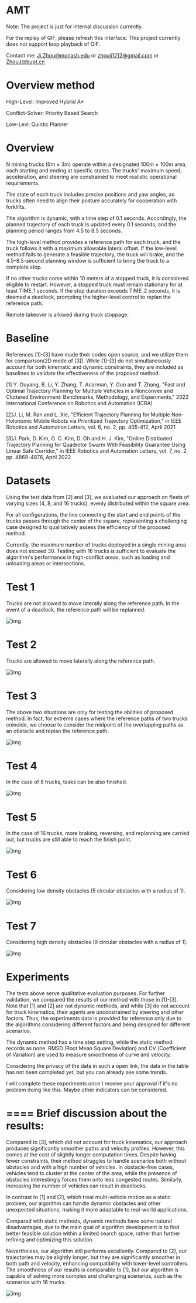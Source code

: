 # AMT

Note: The project is just for internal discussion currently.  
  
For the replay of GIF, please refresh this interface. This project currently does not support loop playback of GIF.  
  
Contact me: Ji.Zhou@monash.edu or zhouji1212@gmail.com or ZhouJ@bupt.cn  
  
# Overview method

High-Level: Improved Hybrid A*  
  
Conflict-Solver: Priority Based Search  
  
Low-Levl: Quintic Planner  
  
# Overview

N mining trucks (6m × 3m) operate within a designated 100m × 100m area, each starting and ending at specific states. The trucks' maximum speed, acceleration, and steering are constrained to meet realistic operational requirements.  
  
The state of each truck includes precise positions and yaw angles, as trucks often need to align their posture accurately for cooperation with forklifts.  
  
The algorithm is dynamic, with a time step of 0.1 seconds. Accordingly, the planned trajectory of each truck is updated every 0.1 seconds, and the planning period ranges from 4.5 to 8.5 seconds.  
  
The high-level method provides a reference path for each truck, and the truck follows it with a maximum allowable lateral offset. If the low-level method fails to generate a feasible trajectory, the truck will brake, and the 4.5–8.5-second planning window is sufficient to bring the truck to a complete stop.  
  
If no other trucks come within 10 meters of a stopped truck, it is considered eligible to restart. However, a stopped truck must remain stationary for at least TIME_1 seconds. If the stop duration exceeds TIME_2 seconds, it is deemed a deadlock, prompting the higher-level control to replan the reference path.  
  
Remote takeover is allowed during truck stoppage.
  
# Baseline

References [1]-[3] have made their codes open source, and we utilize them for comparison(2D mode of [3]). While [1]-[3] do not simultaneously account for both kinematic and dynamic constraints, they are included as baselines to validate the effectiveness of the proposed method.  
  
[1] Y. Ouyang, B. Li, Y. Zhang, T. Acarman, Y. Guo and T. Zhang, "Fast and Optimal Trajectory Planning for Multiple Vehicles in a Nonconvex and Cluttered Environment: Benchmarks, Methodology, and Experiments," 2022 International Conference on Robotics and Automation (ICRA)  
  
[2]J. Li, M. Ran and L. Xie, "Efficient Trajectory Planning for Multiple Non-Holonomic Mobile Robots via Prioritized Trajectory Optimization," in IEEE Robotics and Automation Letters, vol. 6, no. 2, pp. 405-412, April 2021  

[3]J. Park, D. Kim, G. C. Kim, D. Oh and H. J. Kim, "Online Distributed Trajectory Planning for Quadrotor Swarm With Feasibility Guarantee Using Linear Safe Corridor," in IEEE Robotics and Automation Letters, vol. 7, no. 2, pp. 4869-4876, April 2022
  
# Datasets

Using the test data from [2] and [3], we evaluated our approach on fleets of varying sizes (4, 8, and 16 trucks), evenly distributed within the square area.  
  
For all configurations, the line connecting the start and end points of the trucks passes through the center of the square, representing a challenging case designed to qualitatively assess the efficiency of the proposed method.  

Currently, the maximum number of trucks deployed in a single mining area does not exceed 30. Testing with 16 trucks is sufficient to evaluate the algorithm's performance in high-conflict areas, such as loading and unloading areas or intersections.
  
  
# Test 1

Trucks are not allowed to move laterally along the reference path. In the event of a deadlock, the reference path will be replanned.  

![img](https://github.com/Ji-Zhou/AMT/blob/main/git/4_1.gif)
  
# Test 2

Trucks are allowed to move laterally along the reference path.  

![img](https://github.com/Ji-Zhou/AMT/blob/main/git/4_2.gif)
  
# Test 3

The above two situations are only for testing the abilities of proposed method. In fact, for extreme cases where the reference paths of two trucks coincide, we choose to consider the midpoint of the overlapping paths as an obstacle and replan the reference path.  

![img](https://github.com/Ji-Zhou/AMT/blob/main/git/4_3.gif)
  
# Test 4

In the case of 8 trucks, tasks can be also finished.  

![img](https://github.com/Ji-Zhou/AMT/blob/main/git/8_1.gif)
  
# Test 5

In the case of 16 trucks, more braking, reversing, and replanning are carried out, but trucks are still able to reach the finish point.    

![img](https://github.com/Ji-Zhou/AMT/blob/main/git/16_1.gif)
  
# Test 6

Considering low density obstacles (5 circular obstacles with a radius of 1).    

![img](https://github.com/Ji-Zhou/AMT/blob/main/git/16_Low.gif)
  
# Test 7

Considering high density obstacles (9 circular obstacles with a radius of 1).    

![img](https://github.com/Ji-Zhou/AMT/blob/main/git/16_High.gif)
  
# Experiments

The tests above serve qualitative evaluation purposes. For further validation, we compared the results of our method with those in [1]-[3]. Note that [1] and [2] are not dynamic methods, and while [3] do not account for truck kinematics, their agents are unconstrained by steering and other factors. Thus, the experiments data is provided for reference only due to the algorithms considering different factors and being designed for different scenarios.   
     
The dynamic method has a time step setting, while the static method records as none.  RMSD (Root Mean Square Deviation) and CV (Coefficient of Variation) are used to measure smoothness of curve and velocity.  
  
Considering the privacy of the data in such a open link, the data in the table has not been completed yet, but you can already see some trends. 

I will complete these experiments once I receive your approval if it's no problem doing like this. Maybe other indicators can be considered.  
  
====
Brief discussion about the results:  
====
Compared to [3], which did not account for truck kinematics, our approach produces significantly smoother paths and velocity profiles. However, this comes at the cost of slightly longer computation times. Despite having fewer constraints, their method struggles to handle scenarios both without obstacles and with a high number of vehicles. In obstacle-free cases, vehicles tend to cluster at the center of the area, while the presence of obstacles interestingly forces them onto less congested routes. Similarly, increasing the number of vehicles can result in deadlocks.  

In contrast to [1] and [2], which treat multi-vehicle motion as a static problem, our algorithm can handle dynamic obstacles and other unexpected situations, making it more adaptable to real-world applications.  

Compared with static methods, dynamic methods have some natural disadvantages, due to the main goal of algorithm development is to find better feasible solution within a limited search space, rather than further refining and optimizing this solution.  

Nevertheless, our algorithm still performs excellently. Compared to [2], our trajectories may be slightly longer, but they are significantly smoother in both path and velocity, enhancing compatibility with lower-level controllers. The smoothness of our results is comparable to [1], but our algorithm is capable of solving more complex and challenging scenarios, such as the scenarios with 16 trucks.  

![img](https://github.com/Ji-Zhou/AMT/blob/main/git/Figure3.png)
